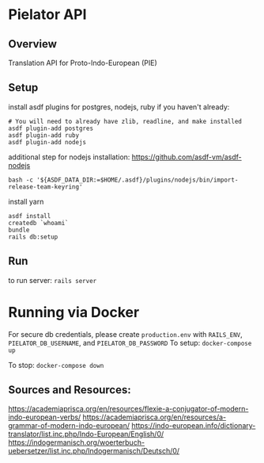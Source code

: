 # Pielator API

## Overview
Translation API for Proto-Indo-European (PIE)

## Setup
install asdf plugins for postgres, nodejs, ruby if you haven't already:
```
# You will need to already have zlib, readline, and make installed
asdf plugin-add postgres
asdf plugin-add ruby
asdf plugin-add nodejs
```
additional step for nodejs installation: https://github.com/asdf-vm/asdf-nodejs
```
bash -c '${ASDF_DATA_DIR:=$HOME/.asdf}/plugins/nodejs/bin/import-release-team-keyring'
```

install yarn

```
asdf install
createdb `whoami`
bundle
rails db:setup
```

## Run
to run server:
`rails server`

# Running via Docker
For secure db credentials, please create `production.env` with `RAILS_ENV`, `PIELATOR_DB_USERNAME`, and `PIELATOR_DB_PASSWORD`
To setup:
`docker-compose up`

To stop:
`docker-compose down`

## Sources and Resources:
https://academiaprisca.org/en/resources/flexie-a-conjugator-of-modern-indo-european-verbs/
https://academiaprisca.org/en/resources/a-grammar-of-modern-indo-european/
https://indo-european.info/dictionary-translator/list.inc.php/Indo-European/English/0/
https://indogermanisch.org/woerterbuch-uebersetzer/list.inc.php/Indogermanisch/Deutsch/0/
